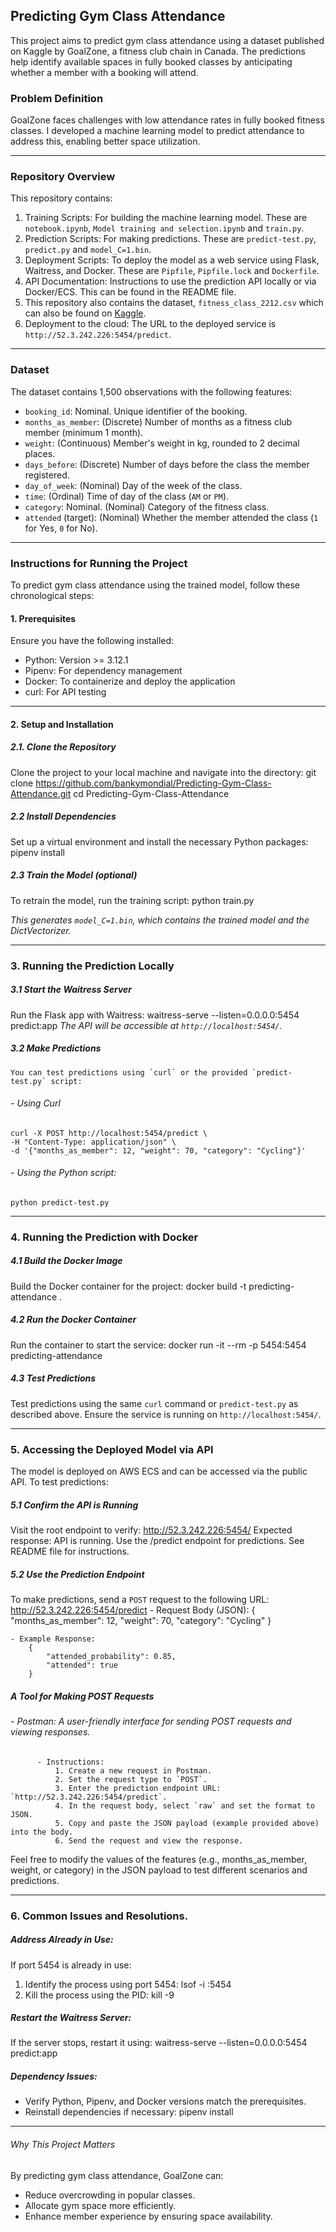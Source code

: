 ## Predicting Gym Class Attendance

This project aims to predict gym class attendance using a dataset published on Kaggle by GoalZone, a fitness club chain in Canada. The predictions help identify available spaces in fully booked classes by anticipating whether a member with a booking will attend.

### Problem Definition
GoalZone faces challenges with low attendance rates in fully booked fitness classes. I developed a machine learning model to predict attendance to address this, enabling better space utilization.

____________________________________________________________________________________________________________________________________________________


### Repository Overview
This repository contains:

1. Training Scripts: For building the machine learning model. These are `notebook.ipynb`, `Model training and selection.ipynb` and `train.py`. 
2. Prediction Scripts: For making predictions. These are `predict-test.py`, `predict.py` and `model_C=1.bin`.
3. Deployment Scripts: To deploy the model as a web service using Flask, Waitress, and Docker. These are `Pipfile`, `Pipfile.lock` and `Dockerfile`. 
4. API Documentation: Instructions to use the prediction API locally or via Docker/ECS. This can be found in the README file.
5. This repository also contains the dataset, `fitness_class_2212.csv` which can also be found on [Kaggle](https://www.kaggle.com/datasets/ddosad/datacamps-data-science-associate-certification).
6. Deployment to the cloud: The URL to the deployed service is `http://52.3.242.226:5454/predict`.

____________________________________________________________________________________________________________________________________________________


### Dataset
The dataset contains 1,500 observations with the following features:
- `booking_id`: Nominal. Unique identifier of the booking.
- `months_as_member`: (Discrete) Number of months as a fitness club member (minimum 1 month).
- `weight`:  (Continuous) Member's weight in kg, rounded to 2 decimal places.
- `days_before`: (Discrete) Number of days before the class the member registered.
- `day_of_week`: (Nominal) Day of the week of the class.
- `time`: (Ordinal) Time of day of the class (`AM` or `PM`).
- `category`: Nominal. (Nominal) Category of the fitness class.
- `attended` (target): (Nominal) Whether the member attended the class (`1` for Yes, `0` for No).
  
____________________________________________________________________________________________________________________________________________________


### Instructions for Running the Project
To predict gym class attendance using the trained model, follow these chronological steps:

#### 1. Prerequisites
Ensure you have the following installed:
- Python: Version >= 3.12.1
- Pipenv: For dependency management
- Docker: To containerize and deploy the application
- curl: For API testing

____________________________________________________________________________________________________________________________________________________


#### 2. Setup and Installation
##### 2.1. Clone the Repository
Clone the project to your local machine and navigate into the directory:
    git clone https://github.com/bankymondial/Predicting-Gym-Class-Attendance.git
    cd Predicting-Gym-Class-Attendance
    
##### 2.2 Install Dependencies
Set up a virtual environment and install the necessary Python packages:
    pipenv install
    
##### 2.3 Train the Model (optional)
To retrain the model, run the training script:
   python train.py
   
_This generates `model_C=1.bin`, which contains the trained model and the DictVectorizer._

____________________________________________________________________________________________________________________________________________________


### 3. Running the Prediction Locally
##### 3.1 Start the Waitress Server
Run the Flask app with Waitress:
    waitress-serve --listen=0.0.0.0:5454 predict:app
_The API will be accessible at `http://localhost:5454/`._

##### 3.2 Make Predictions
    You can test predictions using `curl` or the provided `predict-test.py` script:
###### - Using Curl
    curl -X POST http://localhost:5454/predict \
    -H "Content-Type: application/json" \
    -d '{"months_as_member": 12, "weight": 70, "category": "Cycling"}'
###### - Using the Python script:
    python predict-test.py
    
____________________________________________________________________________________________________________________________________________________


### 4. Running the Prediction with Docker
##### 4.1 Build the Docker Image
Build the Docker container for the project:
docker build -t predicting-attendance .

##### 4.2 Run the Docker Container
Run the container to start the service:
docker run -it --rm -p 5454:5454 predicting-attendance

##### 4.3 Test Predictions
Test predictions using the same `curl` command or `predict-test.py` as described above. Ensure the service is running on `http://localhost:5454/`.

____________________________________________________________________________________________________________________________________________________


### 5. Accessing the Deployed Model via API
The model is deployed on AWS ECS and can be accessed via the public API. To test predictions:
##### 5.1 Confirm the API is Running
Visit the root endpoint to verify:
    http://52.3.242.226:5454/
Expected response:
    API is running. Use the /predict endpoint for predictions. See README file for instructions.

##### 5.2 Use the Prediction Endpoint
To make predictions, send a `POST` request to the following URL:
    http://52.3.242.226:5454/predict
    - Request Body (JSON):
        {
            "months_as_member": 12,
            "weight": 70,
            "category": "Cycling"
        }

    - Example Response:
        {
            "attended_probability": 0.85,
            "attended": true
        }

##### A Tool for Making POST Requests
###### - Postman: A user-friendly interface for sending POST requests and viewing responses.
          - Instructions:
              1. Create a new request in Postman.
              2. Set the request type to `POST`.
              3. Enter the prediction endpoint URL: `http://52.3.242.226:5454/predict`.
              4. In the request body, select `raw` and set the format to JSON.
              5. Copy and paste the JSON payload (example provided above) into the body.
              6. Send the request and view the response.
Feel free to modify the values of the features (e.g., months_as_member, weight, or category) in the JSON payload to test different scenarios and predictions.

____________________________________________________________________________________________________________________________________________________


### 6. Common Issues and Resolutions.
##### Address Already in Use:
If port 5454 is already in use:
1. Identify the process using port 5454: lsof -i :5454
2. Kill the process using the PID: kill -9 <PID>

##### Restart the Waitress Server:
If the server stops, restart it using:
waitress-serve --listen=0.0.0.0:5454 predict:app

##### Dependency Issues:
- Verify Python, Pipenv, and Docker versions match the prerequisites.
- Reinstall dependencies if necessary:
    pipenv install

____________________________________________________________________________________________________________________________________________________


###### Why This Project Matters
By predicting gym class attendance, GoalZone can:
- Reduce overcrowding in popular classes.
- Allocate gym space more efficiently.
- Enhance member experience by ensuring space availability.
